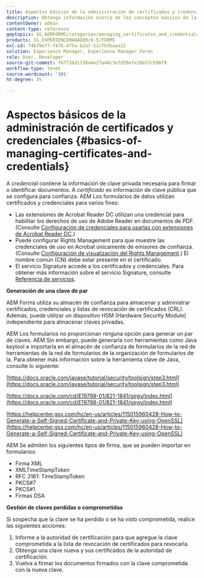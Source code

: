 ```yaml
---
title: Aspectos básicos de la administración de certificados y credenciales
description: Obtenga información acerca de los conceptos básicos de la administración de certificados y credenciales.
contentOwner: admin
content-type: reference
geptopics: SG_AEMFORMS/categories/managing_certificates_and_credentials
products: SG_EXPERIENCEMANAGER/6.5/FORMS
exl-id: 74bf0e77-f47b-475a-b2a7-52cfb3baaa22
solution: Experience Manager, Experience Manager Forms
role: User, Developer
source-git-commit: f6771bd1338a4e27a48c3efd39efe18e57cb98f9
workflow-type: tm+mt
source-wordcount: '301'
ht-degree: 3%

---
```


# Aspectos básicos de la administración de certificados y credenciales {#basics-of-managing-certificates-and-credentials}

A *credencial* contiene la información de clave privada necesaria para firmar o identificar documentos. A *certificado* es información de clave pública que se configura para confianza. AEM Los formularios de datos utilizan certificados y credenciales para varios fines:

* Las extensiones de Acrobat Reader DC utilizan una credencial para habilitar los derechos de uso de Adobe Reader en documentos de PDF. (Consulte [Configuración de credenciales para usarlas con extensiones de Acrobat Reader DC](/help/forms/using/admin-help/configuring-credentials-acrobat-reader-dc.md#configuring-credentials-for-use-with-acrobat-reader-dc-extensions).)
* Puede configurar Rights Management para que muestre las credenciales de uso en Acrobat únicamente de emisores de confianza. (Consulte [Configuración de visualización del Rights Management](/help/forms/using/admin-help/configuring-client-server-options.md#configure-document-security-display-settings).) El nombre común (CN) debe estar presente en el certificado.
* El servicio Signature accede a los certificados y credenciales. Para obtener más información sobre el servicio Signature, consulte [Referencia de servicios](https://www.adobe.com/go/learn_aemforms_services_65).

**Generación de una clave de par**

AEM Forms utiliza su almacén de confianza para almacenar y administrar certificados, credenciales y listas de revocación de certificados (CRL). Además, puede utilizar un dispositivo HSM (Hardware Security Module) independiente para almacenar claves privadas.

AEM Los formularios no proporcionan ninguna opción para generar un par de claves. AEM Sin embargo, puede generarla con herramientas como Java keytool e importarla en el almacén de confianza de formularios de la red de herramientas de la red de formularios de la organización de formularios de la. Para obtener más información sobre la herramienta clave de Java, consulte lo siguiente:

[https://docs.oracle.com/javase/tutorial/security/toolsign/step3.html](https://docs.oracle.com/javase/tutorial/security/toolsign/step3.html)

[https://docs.oracle.com/cd/E19798-01/821-1841/gjrgy/index.html](https://docs.oracle.com/cd/E19798-01/821-1841/gjrgy/index.html)

[https://helpcenter.gsx.com/hc/en-us/articles/115015960428-How-to-Generate-a-Self-Signed-Certificate-and-Private-Key-using-OpenSSL](https://helpcenter.gsx.com/hc/en-us/articles/115015960428-How-to-Generate-a-Self-Signed-Certificate-and-Private-Key-using-OpenSSL)

AEM Se admiten los siguientes tipos de firma, que se pueden importar en formularios:

* Firma XML
* XMLTimeStampToken
* RFC 3161: TimeStampToken
* PKCS#7
* PKCS#1
* Firmas DSA

**Gestión de claves perdidas o comprometidas**

Si sospecha que la clave se ha perdido o se ha visto comprometida, realice las siguientes acciones:

1. Informe a la autoridad de certificación para que agregue la clave comprometida a la lista de revocación de certificados para revocarla.
1. Obtenga una clave nueva y sus certificados de la autoridad de certificación.
1. Vuelva a firmar los documentos firmados con la clave comprometida con la nueva clave.
